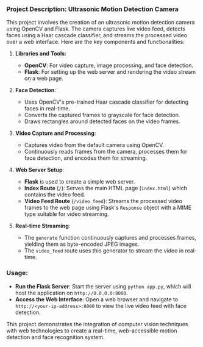 ### Project Description: Ultrasonic Motion Detection Camera

This project involves the creation of an ultrasonic motion detection camera using OpenCV and Flask. The camera captures live video feed, detects faces using a Haar cascade classifier, and streams the processed video over a web interface. Here are the key components and functionalities:

1. **Libraries and Tools**:
   - **OpenCV**: For video capture, image processing, and face detection.
   - **Flask**: For setting up the web server and rendering the video stream on a web page.

2. **Face Detection**:
   - Uses OpenCV's pre-trained Haar cascade classifier for detecting faces in real-time.
   - Converts the captured frames to grayscale for face detection.
   - Draws rectangles around detected faces on the video frames.

3. **Video Capture and Processing**:
   - Captures video from the default camera using OpenCV.
   - Continuously reads frames from the camera, processes them for face detection, and encodes them for streaming.

4. **Web Server Setup**:
   - **Flask** is used to create a simple web server.
   - **Index Route** (`/`): Serves the main HTML page (`index.html`) which contains the video feed.
   - **Video Feed Route** (`/video_feed`): Streams the processed video frames to the web page using Flask's `Response` object with a MIME type suitable for video streaming.

5. **Real-time Streaming**:
   - The `generate` function continuously captures and processes frames, yielding them as byte-encoded JPEG images.
   - The `video_feed` route uses this generator to stream the video in real-time.

### Usage:
- **Run the Flask Server**: Start the server using `python app.py`, which will host the application on `http://0.0.0.0:8000`.
- **Access the Web Interface**: Open a web browser and navigate to `http://<your-ip-address>:8000` to view the live video feed with face detection.

This project demonstrates the integration of computer vision techniques with web technologies to create a real-time, web-accessible motion detection and face recognition system.
